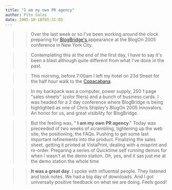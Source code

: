 ```yaml
---
title: "I am my own PR agency"
author: Pito Salas
date: 2005-10-18T05:31:03
---
```



>>

>> Over the last week or so I've been working around the clock preparing for
[BlogBridge's ](<http://www.blogonevent.com/>)appearance at the BlogOn 2005
conference in New York City.

>>

>> Contemplating this at the end of the first day, I have to say it's been a
blast although quite different from what I've done in the past.

>>

>> This morning, before 7:00am I left my hotel on 23d Street for the half hour
walk to the [Copacabana](<http://www.nightclubvip.net/club/copacabana.asp>).

>>

>> In my backpack was a computer, power supply, 250 1 page "sales sheets"
(color fliers) and a bunch of business cards. I was headed for a 2 day
conference where BlogBridge is being highlighted as one of Chris Shipley's
BlogOn 2005 Innovators. An honor for us, and great visibility for BlogBridge.

>>

>> But the feeling was, " **I am my own PR agency**." Today was preceeded of
two weeks of scrambling, tightening up the web site, the positioning, the
FAQs. Pushing to get some last important refinements into the product.
Finalizing the sales sheet, getting it printed at VistaPrint, dealing with a
misprint and re-order. Preparing a series of Quicktime self running demos for
when I wasn't at the demo station. Oh, yes, and it sas just me at the demo
station the whole time

>>

>> **It was a great day**. I spoke with influential people. They listened and
took notes. We had a big day of downloads. And I got universally positive
feedback on what we are doing. Feels good!

>>

>>  
>>

>>  


